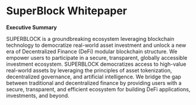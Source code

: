 # SuperBlock Whitepaper

**Executive Summary**

SUPERBLOCK is a groundbreaking ecosystem leveraging blockchain technology to democratize real-world asset investment and unlock a new era of Decentralized Finance (DeFi) modular blockchain structure. We empower users to participate in a secure, transparent, globally accessible investment ecosystem. SUPERBLOCK democratizes access to high-value real-world assets by leveraging the principles of asset tokenization, decentralized governance, and artificial intelligence. We bridge the gap between traditional and decentralized finance by providing users with a secure, transparent, and efficient ecosystem for building DeFi applications, investments, and beyond.

















